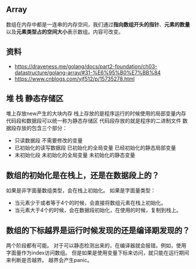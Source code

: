 ## Array
数组在内存中都是一连串的内存空间，我们通过**指向数组开头的指针**、**元素的数量**以及**元素类型占的空间大小**表示数组。内容可改变。
## 资料

- https://draveness.me/golang/docs/part2-foundation/ch03-datastructure/golang-array/#31-%E6%95%B0%E7%BB%84
- https://www.cnblogs.com/yjf512/p/15735278.html

## 堆 栈 静态存储区
堆上存放new产生的大块内存
栈上存放的是程序运行的时候使用的局部变量内存
代码段和数据段可以统一称为静态存储区
代码段存放的就是程序的二进制文件
数据段存放的包含三个部分：

- 只读数据段
不需要修改的变量
- 已初始化的读写数据段
已初始化的全局变量
已经初始化的静态局部变量
- 未初始化段
未初始化的全局变量
未初始化的静态变量

## 数组的初始化是在栈上，还是在数据段上的？
如果是非字面量数组类型，会在栈上初始化。
如果是字面量类型：

- 当元素少于或者等于4个的时候，会直接将数组元素在栈上初始化。
- 当元素大于4个的时候，会在数据段初始化，在使用的时候，复制到栈上。

## 数组的下标越界是运行时候发现的还是编译期发现的？
两个阶段都有可能。
对于可以静态检测出来的，在编译器就会报错。例如，使用字面量作为index访问数组。
但是如果是使用变量下标来访问，就只能在运行期间来判断是否越界。
越界会产生panic。

